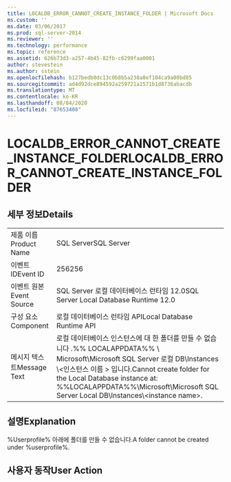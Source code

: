 ```yaml
---
title: LOCALDB_ERROR_CANNOT_CREATE_INSTANCE_FOLDER | Microsoft Docs
ms.custom: ''
ms.date: 03/06/2017
ms.prod: sql-server-2014
ms.reviewer: ''
ms.technology: performance
ms.topic: reference
ms.assetid: 626b73d3-a257-4b45-82fb-c6299faa0001
author: stevestein
ms.author: sstein
ms.openlocfilehash: b127bedb0dc13c0b8b5a238a8ef104ca9a00bd85
ms.sourcegitcommit: ad4d92dce894592a259721a1571b1d8736abacdb
ms.translationtype: MT
ms.contentlocale: ko-KR
ms.lasthandoff: 08/04/2020
ms.locfileid: "87653408"
---
```

# <a name="localdb_error_cannot_create_instance_folder"></a><span data-ttu-id="6792f-102">LOCALDB_ERROR_CANNOT_CREATE_INSTANCE_FOLDER</span><span class="sxs-lookup"><span data-stu-id="6792f-102">LOCALDB_ERROR_CANNOT_CREATE_INSTANCE_FOLDER</span></span>
    
## <a name="details"></a><span data-ttu-id="6792f-103">세부 정보</span><span class="sxs-lookup"><span data-stu-id="6792f-103">Details</span></span>  
  
|||  
|-|-|  
|<span data-ttu-id="6792f-104">제품 이름</span><span class="sxs-lookup"><span data-stu-id="6792f-104">Product Name</span></span>|<span data-ttu-id="6792f-105">SQL Server</span><span class="sxs-lookup"><span data-stu-id="6792f-105">SQL Server</span></span>|  
|<span data-ttu-id="6792f-106">이벤트 ID</span><span class="sxs-lookup"><span data-stu-id="6792f-106">Event ID</span></span>|<span data-ttu-id="6792f-107">256</span><span class="sxs-lookup"><span data-stu-id="6792f-107">256</span></span>|  
|<span data-ttu-id="6792f-108">이벤트 원본</span><span class="sxs-lookup"><span data-stu-id="6792f-108">Event Source</span></span>|<span data-ttu-id="6792f-109">SQL Server 로컬 데이터베이스 런타임 12.0</span><span class="sxs-lookup"><span data-stu-id="6792f-109">SQL Server Local Database Runtime 12.0</span></span>|  
|<span data-ttu-id="6792f-110">구성 요소</span><span class="sxs-lookup"><span data-stu-id="6792f-110">Component</span></span>|<span data-ttu-id="6792f-111">로컬 데이터베이스 런타임 API</span><span class="sxs-lookup"><span data-stu-id="6792f-111">Local Database Runtime API</span></span>|  
|<span data-ttu-id="6792f-112">메시지 텍스트</span><span class="sxs-lookup"><span data-stu-id="6792f-112">Message Text</span></span>|<span data-ttu-id="6792f-113">로컬 데이터베이스 인스턴스에 대 한 폴더를 만들 수 없습니다 .%% LOCALAPPDATA%% \ Microsoft\Microsoft SQL Server 로컬 DB\Instances \\<인스턴스 이름 \> 입니다.</span><span class="sxs-lookup"><span data-stu-id="6792f-113">Cannot create folder for the Local Database instance at: %%LOCALAPPDATA%%\Microsoft\Microsoft SQL Server Local DB\Instances\\<instance name\>.</span></span>|  
  
## <a name="explanation"></a><span data-ttu-id="6792f-114">설명</span><span class="sxs-lookup"><span data-stu-id="6792f-114">Explanation</span></span>  
 <span data-ttu-id="6792f-115">%Userprofile% 아래에 폴더를 만들 수 없습니다.</span><span class="sxs-lookup"><span data-stu-id="6792f-115">A folder cannot be created under %userprofile%.</span></span>  
  
## <a name="user-action"></a><span data-ttu-id="6792f-116">사용자 동작</span><span class="sxs-lookup"><span data-stu-id="6792f-116">User Action</span></span>  
  
